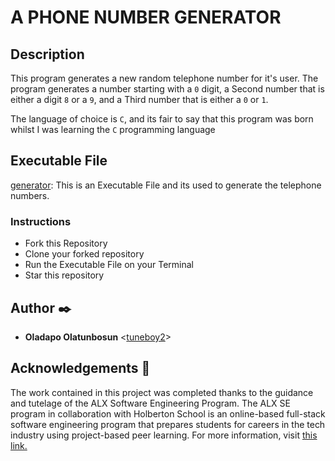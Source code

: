 #  A PHONE NUMBER GENERATOR
## **Description**
This program generates a new random telephone number for it's user.
 The program generates a number starting with a `0` digit, a Second number that is either a digit `8` or a `9`, and a Third number that is either a `0` or `1`.
 
 The language of choice is `C`, and its fair to say that this program was born whilst I was learning the `C` programming language 
 
## Executable File 
[generator](generator): This is an Executable File and its used to generate the telephone numbers. 

### Instructions 
- Fork this Repository
- Clone your forked repository
- Run the Executable File on your Terminal 
- Star this repository
## Author :black_nib:

- **Oladapo Olatunbosun** <[tuneboy2](https://github.com/tuneboy2)>

## Acknowledgements :pray:

The work contained in this project was completed thanks to the guidance and tutelage of the ALX Software Engineering Program. The ALX SE program in collaboration with Holberton School is an online-based full-stack software engineering program that prepares students for careers in the tech industry using project-based peer learning. For more information, visit [this link.](https://www.alxafrica.com/)

